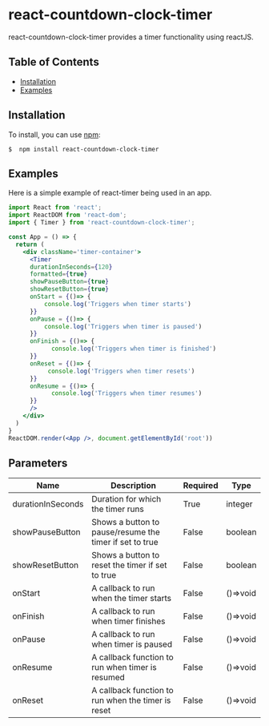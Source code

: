 # react-countdown-clock-timer
react-countdown-clock-timer provides a timer functionality using reactJS.

## Table of Contents

* [Installation](#installation)
* [Examples](#examples)

## Installation

To install, you can use [npm](https://npmjs.org/):


    $  npm install react-countdown-clock-timer

## Examples

Here is a simple example of react-timer being used in an app.

```jsx
import React from 'react';
import ReactDOM from 'react-dom';
import { Timer } from 'react-countdown-clock-timer';

const App = () => {
  return (
    <div className='timer-container'>
      <Timer
      durationInSeconds={120}
      formatted={true}
      showPauseButton={true}
      showResetButton={true}
      onStart = {()=> {
          console.log('Triggers when timer starts')
      }}
      onPause = {()=> {
          console.log('Triggers when timer is paused')
      }}
      onFinish = {()=> {
            console.log('Triggers when timer is finished')
      }}
      onReset = {()=> {
           console.log('Triggers when timer resets')
      }}
      onResume = {()=> {
            console.log('Triggers when timer resumes')
      }}
      />
    </div>
  )
}
ReactDOM.render(<App />, document.getElementById('root'))
```
## Parameters

| Name                              | Description                                                                                                      | Required  | Type     |
|-------------------------------------|------------------------------------------------------------------------------------------------------------------|----------|----------|
| durationInSeconds   | Duration for which the timer runs                          | True     | integer  |
| showPauseButton                 | Shows a button to pause/resume the timer if set to true | False    | boolean  |
| showResetButton                 | Shows a button to reset the timer if set to true                            | False     | boolean  |
| onStart            | A callback to run when the timer starts                   | False     | ()=>void  |
| onFinish               | A callback to run when timer finishes                                       | False | ()=>void |
| onPause   | A callback to run when timer is paused | False | ()=>void |
| onResume               | A callback function to run when timer is resumed                                     | False | ()=>void |
| onReset               | A callback function to run when the timer is reset                                        | False | ()=>void |
